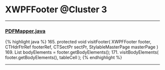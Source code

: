 # XWPFFooter @Cluster 3

***

### [PDFMapper.java](https://searchcode.com/codesearch/view/96673303/)
{% highlight java %}
165. protected void visitFooter( XWPFFooter footer, CTHdrFtrRef footerRef, CTSectPr sectPr, StylableMasterPage masterPage )
169.     List<IBodyElement> bodyElements = footer.getBodyElements();
171.     visitBodyElements( footer.getBodyElements(), tableCell );
{% endhighlight %}

***

